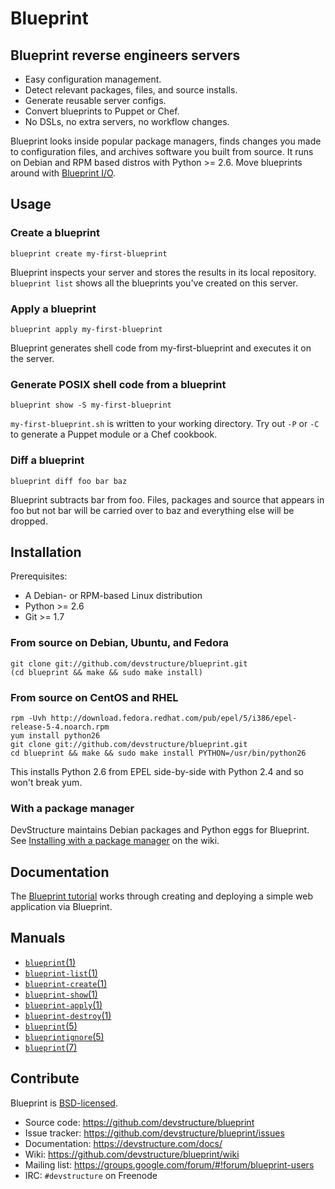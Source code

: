 # Blueprint

## Blueprint reverse engineers servers

* Easy configuration management.
* Detect relevant packages, files, and source installs.
* Generate reusable server configs.
* Convert blueprints to Puppet or Chef.
* No DSLs, no extra servers, no workflow changes.

Blueprint looks inside popular package managers, finds changes you made to configuration files, and archives software you built from source.  It runs on Debian and RPM based distros with Python >= 2.6. Move blueprints around with [Blueprint I/O](https://github.com/devstructure/blueprint-io).

## Usage

### Create a blueprint

    blueprint create my-first-blueprint
    
Blueprint inspects your server and stores the results in its local repository.  `blueprint list` shows all the blueprints you've created on this server.
	
### Apply a blueprint

    blueprint apply my-first-blueprint
    
Blueprint generates shell code from my-first-blueprint and executes it on the server. 

### Generate POSIX shell code from a blueprint

	blueprint show -S my-first-blueprint

`my-first-blueprint.sh` is written to your working directory.  Try out `-P` or `-C` to generate a Puppet module or a Chef cookbook.

### Diff a blueprint
	
	blueprint diff foo bar baz

Blueprint subtracts bar from foo. Files, packages and source that appears in foo but not bar will be carried over to baz and everything else will be dropped.

## Installation

Prerequisites:

* A Debian- or RPM-based Linux distribution
* Python >= 2.6
* Git >= 1.7

### From source on Debian, Ubuntu, and Fedora

	git clone git://github.com/devstructure/blueprint.git
	(cd blueprint && make && sudo make install)

### From source on CentOS and RHEL

	rpm -Uvh http://download.fedora.redhat.com/pub/epel/5/i386/epel-release-5-4.noarch.rpm
	yum install python26
	git clone git://github.com/devstructure/blueprint.git
	cd blueprint && make && sudo make install PYTHON=/usr/bin/python26

This installs Python 2.6 from EPEL side-by-side with Python 2.4 and so won't break yum.

### With a package manager

DevStructure maintains Debian packages and Python eggs for Blueprint.  See [Installing with a package manager](https://github.com/devstructure/blueprint/wiki/Installing-with-a-package-manager) on the wiki.

## Documentation

The [Blueprint tutorial](https://devstructure.com/docs/tutorial.html) works through creating and deploying a simple web application via Blueprint.

## Manuals

* [`blueprint`(1)](http://devstructure.github.com/blueprint/blueprint.1.html)
* [`blueprint-list`(1)](http://devstructure.github.com/blueprint/blueprint-list.1.html)
* [`blueprint-create`(1)](http://devstructure.github.com/blueprint/blueprint-create.1.html)
* [`blueprint-show`(1)](http://devstructure.github.com/blueprint/blueprint-show.1.html)
* [`blueprint-apply`(1)](http://devstructure.github.com/blueprint/blueprint-apply.1.html)
* [`blueprint-destroy`(1)](http://devstructure.github.com/blueprint/blueprint-destroy.1.html)
* [`blueprint`(5)](http://devstructure.github.com/blueprint/blueprint.5.html)
* [`blueprintignore`(5)](http://devstructure.github.com/blueprint/blueprintignore.5.html)
* [`blueprint`(7)](http://devstructure.github.com/blueprint/blueprint.7.html)

## Contribute

Blueprint is [BSD-licensed](https://github.com/devstructure/blueprint/blob/master/LICENSE).

* Source code: <https://github.com/devstructure/blueprint>
* Issue tracker: <https://github.com/devstructure/blueprint/issues>
* Documentation: <https://devstructure.com/docs/>
* Wiki: <https://github.com/devstructure/blueprint/wiki>
* Mailing list: <https://groups.google.com/forum/#!forum/blueprint-users>
* IRC: `#devstructure` on Freenode
